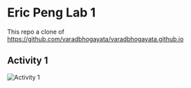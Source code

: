 # Eric Peng Lab 1

This repo a clone of https://github.com/varadbhogayata/varadbhogayata.github.io

## Activity 1
![Activity 1](Lab2Activity1.png)